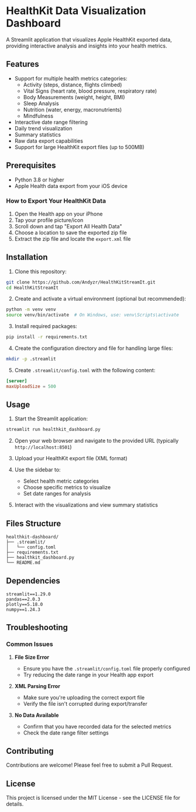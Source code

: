# HealthKit Data Visualization Dashboard

A Streamlit application that visualizes Apple HealthKit exported data, providing interactive analysis and insights into your health metrics.

## Features

- Support for multiple health metrics categories:
  - Activity (steps, distance, flights climbed)
  - Vital Signs (heart rate, blood pressure, respiratory rate)
  - Body Measurements (weight, height, BMI)
  - Sleep Analysis
  - Nutrition (water, energy, macronutrients)
  - Mindfulness
- Interactive date range filtering
- Daily trend visualization
- Summary statistics
- Raw data export capabilities
- Support for large HealthKit export files (up to 500MB)

## Prerequisites

- Python 3.8 or higher
- Apple Health data export from your iOS device

### How to Export Your HealthKit Data

1. Open the Health app on your iPhone
2. Tap your profile picture/icon
3. Scroll down and tap "Export All Health Data"
4. Choose a location to save the exported zip file
5. Extract the zip file and locate the `export.xml` file

## Installation

1. Clone this repository:
```bash
git clone https://github.com/Andyzr/HealthKitStreamIt.git
cd HealthKitStreamIt
```

2. Create and activate a virtual environment (optional but recommended):
```bash
python -m venv venv
source venv/bin/activate  # On Windows, use: venv\Scripts\activate
```

3. Install required packages:
```bash
pip install -r requirements.txt
```

4. Create the configuration directory and file for handling large files:
```bash
mkdir -p .streamlit
```

5. Create `.streamlit/config.toml` with the following content:
```toml
[server]
maxUploadSize = 500
```

## Usage

1. Start the Streamlit application:
```bash
streamlit run healthkit_dashboard.py
```

2. Open your web browser and navigate to the provided URL (typically `http://localhost:8501`)

3. Upload your HealthKit export file (XML format)

4. Use the sidebar to:
   - Select health metric categories
   - Choose specific metrics to visualize
   - Set date ranges for analysis

5. Interact with the visualizations and view summary statistics

## Files Structure

```
healthkit-dashboard/
├── .streamlit/
│   └── config.toml
├── requirements.txt
├── healthkit_dashboard.py
└── README.md
```

## Dependencies

```
streamlit==1.29.0
pandas==2.0.3
plotly==5.18.0
numpy==1.24.3
```

## Troubleshooting

### Common Issues

1. **File Size Error**
   - Ensure you have the `.streamlit/config.toml` file properly configured
   - Try reducing the date range in your Health app export

2. **XML Parsing Error**
   - Make sure you're uploading the correct export file
   - Verify the file isn't corrupted during export/transfer

3. **No Data Available**
   - Confirm that you have recorded data for the selected metrics
   - Check the date range filter settings

## Contributing

Contributions are welcome! Please feel free to submit a Pull Request.

## License

This project is licensed under the MIT License - see the LICENSE file for details.
